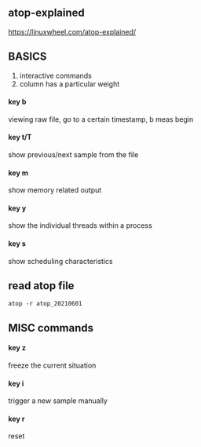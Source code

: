 ## atop-explained
https://linuxwheel.com/atop-explained/

## BASICS
1. interactive commands
2. column has a particular weight

#### key b
viewing raw file, go to a certain timestamp, b meas begin

#### key t/T
show previous/next sample from the file

#### key m
show memory related output

#### key y
show the individual threads within a process

#### key s
show scheduling characteristics

## read atop file
```
atop -r atop_20210601
```

## MISC commands
#### key z
freeze the current situation

#### key i
trigger a new sample manually

#### key r
reset
